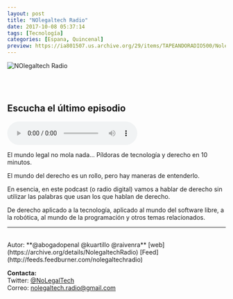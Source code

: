 ```yaml
---
layout: post
title: "NOlegaltech Radio"
date: 2017-10-08 05:37:14
tags: [Tecnología]
categories: [Espana, Quincenal]
preview: https://ia801507.us.archive.org/29/items/TAPEANDORADIO500/Nolegaltech_radio-JorgeLama300.png
---
```


![NOlegaltech Radio](https://ia601507.us.archive.org/29/items/TAPEANDORADIO500/Nolegaltech_radio-JorgeLama500.png)

<br/>
<br/>

## Escucha el último episodio

<!--reproductor-feed=http://feeds.feedburner.com/nolegaltechradio-->
<!--reproductor-start-->
<audio id="audio" preload="auto" controls="" src="http://ia601503.us.archive.org/30/items/NolegaltechRadio/004-nolegaltechradio-githubLegal.mp3"></audio>
<!--reproductor-end-->

El mundo legal no mola nada...
Píldoras de tecnología y derecho en 10 minutos.

El mundo del derecho es un rollo, pero hay maneras de entenderlo.

En esencia, en este podcast (o radio digital) vamos a hablar de derecho sin utilizar las palabras que usan los que hablan de derecho.

De derecho aplicado a la tecnología, aplicado al mundo del software libre, a la robótica, al mundo de la programación y otros temas relacionados.  

_ _ _
<br>
Autor: **@abogadopenal @kuartillo @raivenra**  
[web](https://archive.org/details/NolegaltechRadio)  
[Feed](http://feeds.feedburner.com/nolegaltechradio)  



**Contacta:**  
Twitter: [@NoLegalTech](https://twitter.com/NoLegalTech)  
Correo: [nolegaltech.radio@gmail.com](mailto:nolegaltech.radio@gmail.com)  

